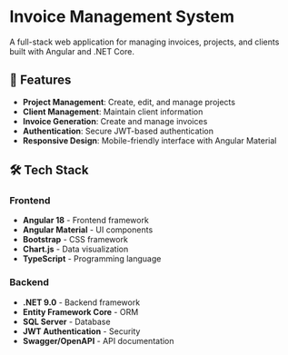 # Invoice Management System

A full-stack web application for managing invoices, projects, and clients built with Angular and .NET Core.

## 🚀 Features

- **Project Management**: Create, edit, and manage projects
- **Client Management**: Maintain client information
- **Invoice Generation**: Create and manage invoices
- **Authentication**: Secure JWT-based authentication
- **Responsive Design**: Mobile-friendly interface with Angular Material

## 🛠️ Tech Stack

### Frontend
- **Angular 18** - Frontend framework
- **Angular Material** - UI components
- **Bootstrap** - CSS framework
- **Chart.js** - Data visualization
- **TypeScript** - Programming language

### Backend
- **.NET 9.0** - Backend framework
- **Entity Framework Core** - ORM
- **SQL Server** - Database
- **JWT Authentication** - Security
- **Swagger/OpenAPI** - API documentation